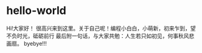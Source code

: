 # hello-world
Hi!大家好！
  很高兴来到这里。关于自己呢！编程小白白，小萌新，初来乍到，望不负时光，砥砺前行
  最后附一句话，与大家共勉：人生若只如初见，何事秋风悲画扇。
  byebye!!!
